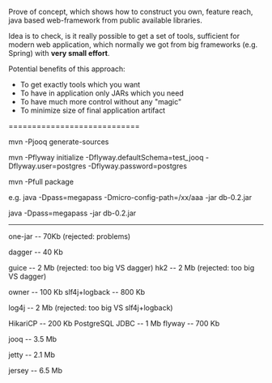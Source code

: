 

Prove of concept, which shows how to construct you own, feature reach, java based web-framework from public available libraries.

Idea is to check, is it really possible to get a set of tools, sufficient for modern web application, which normally we got from big frameworks (e.g. Spring) with **very small effort**.

Potential benefits of this approach:
* To get exactly tools which you want
* To have in application only JARs which you need
* To have much more control without any "magic"
* To minimize size of final application artifact

============================


mvn -Pjooq generate-sources

mvn -Pflyway initialize -Dflyway.defaultSchema=test_jooq -Dflyway.user=postgres -Dflyway.password=postgres

mvn -Pfull package

e.g.
java -Dpass=megapass -Dmicro-config-path=/xx/aaa -jar db-0.2.jar

java -Dpass=megapass -jar db-0.2.jar

---------------

one-jar -- 70Kb (rejected: problems)

dagger -- 40 Kb

guice -- 2 Mb (rejected: too big VS dagger)
hk2 -- 2 Mb (rejected: too big VS dagger)

owner -- 100 Kb
slf4j+logback -- 800 Kb

log4j -- 2 Mb  (rejected: too big VS slf4j+logback)

HikariCP -- 200 Kb
PostgreSQL JDBC -- 1 Mb
flyway -- 700 Kb

jooq -- 3.5 Mb

jetty -- 2.1 Mb

jersey -- 6.5 Mb






